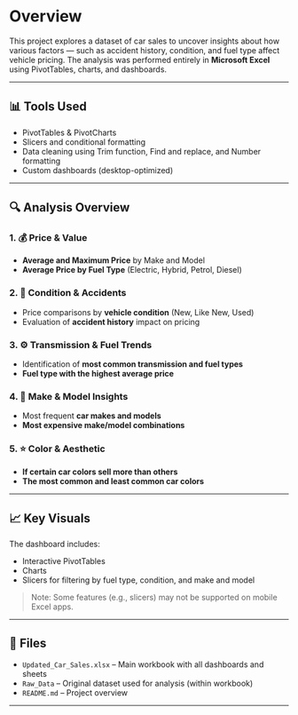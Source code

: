 # Overview
This project explores a dataset of car sales to uncover insights about how various factors — such as accident history, condition, and fuel type affect vehicle pricing. The analysis was performed entirely in **Microsoft Excel** using PivotTables, charts, and dashboards.

---

## 📊 Tools Used

- PivotTables & PivotCharts
- Slicers and conditional formatting
- Data cleaning using Trim function, Find and replace, and Number formatting
- Custom dashboards (desktop-optimized)

---

## 🔍 Analysis Overview

### 1. 💰 Price & Value

- **Average and Maximum Price** by Make and Model
- **Average Price by Fuel Type** (Electric, Hybrid, Petrol, Diesel)

### 2. 🔧 Condition & Accidents

- Price comparisons by **vehicle condition** (New, Like New, Used)
- Evaluation of **accident history** impact on pricing

### 3. ⚙️ Transmission & Fuel Trends

- Identification of **most common transmission and fuel types**
- **Fuel type with the highest average price**

### 4. 🚙 Make & Model Insights

- Most frequent **car makes and models**
- **Most expensive make/model combinations** 

### 5. ⭐ Color & Aesthetic

- **If certain car colors sell more than others**
- **The most common and least common car colors**

---

## 📈 Key Visuals

The dashboard includes:

- Interactive PivotTables
- Charts
- Slicers for filtering by fuel type, condition, and make and model

> Note: Some features (e.g., slicers) may not be supported on mobile Excel apps.

---

## 📂 Files

- `Updated_Car_Sales.xlsx` – Main workbook with all dashboards and sheets
- `Raw_Data` – Original dataset used for analysis (within workbook)
- `README.md` – Project overview

---
